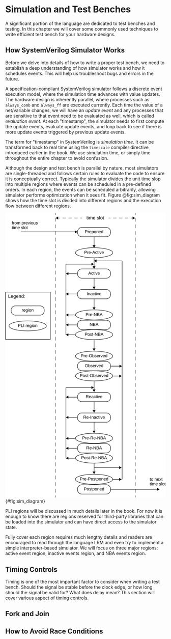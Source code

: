# Simulation and Test Benches
A significant portion of the language are dedicated to test benches and testing. In this chapter we will cover some commonly used techniques to write efficient test bench for your hardware designs.

## How SystemVerilog Simulator Works
Before we delve into details of how to write a proper test bench, we need to establish a deep understanding of how simulator works and how it schedules events. This will help us troubleshoot bugs and errors in the future.

A specification-compliant SystemVerilog simulator follows a discrete event execution model, where the simulation time advances with value updates. The hardware design is inherently parallel, where processes such as `always_comb` and `always_ff` are executed currently. Each time the value of a net/variable changes, we will have an *update event* and any processes that are sensitive to that event need to be evaluated as well, which is called *evaluation event*. At each "timestamp", the simulator needs to first compute the update events, evaluate update events, and loop back to see if there is more update events triggered by previous update events.

The term for "timestamp" in SystemVerilog is *simulation time*. It can be transformed back to real time using the `timescale` compiler directive introduced earlier in the book. We use simulation time, or simply time throughout the entire chapter to avoid confusion.

Although the design and test bench is parallel by nature, most simulators are single-threaded and follows certain rules to evaluate the code to ensure it is conceptually correct. Typically the simulator divides the unit time slop into multiple regions where events can be scheduled in a pre-defined orders. In each region, the events can be scheduled arbitrarily, allowing simulator performs optimization when it sees fit. Figure @fig:sim_diagram shows how the time slot is divided into different regions and the execution flow between different regions.

![Event scheduling regions. Image taken from SystemVerilog LRM Figure4-1](images/06/sim-diagram.svg){#fig:sim_diagram}

PLI regions will be discussed in much details later in the book. For now it is enough to know there are regions reserved for third-party libraries that can be loaded into the simulator and can have direct access to the simulator state.

Fully cover each region requires much lengthy details and readers are encouraged to read through the language LRM and even try to implement a simple interpreter-based simulator. We will focus on three major regions: active event region, inactive events region, and NBA events region.



## Timing Controls
Timing is one of the most important factor to consider when writing a test bench. Should the signal be stable before the clock edge, or how long should the signal be valid for? What does delay mean? This section will cover various aspect of timing controls.


## Fork and Join

## How to Avoid Race Conditions

